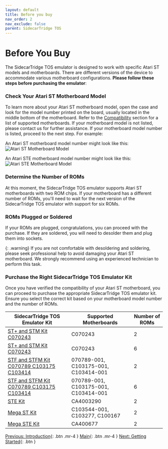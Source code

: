```yaml
---
layout: default
title: Before you buy
nav_order: 2
nav_exclude: false
parent: SidecarTridge TOS
---
```


# Before You Buy

The SidecarTridge TOS emulator is designed to work with specific Atari ST models and motherboards. There are different versions of the device to accommodate various motherboard configurations. **Please follow these steps before purchasing the emulator**:

### Check Your Atari ST Motherboard Model

To learn more about your Atari ST motherboard model, open the case and look for the model number printed on the board, usually located in the middle bottom of the motherboard. Refer to the [Compatibility](/sidecartridge-tos/compatibility/) section for a list of supported motherboards. If your motherboard model is not listed, please contact us for further assistance. If your motherboard model number is listed, proceed to the next step.
For example:

An Atari ST motherboard model number might look like this:
![Atari ST Motherboard Model](/sidecartridge-tos/assets/images/sidecartridge-st2-motherboard.png)

An Atari STE motherboard model number might look like this:
![Atari STE Motherboard Model](/sidecartridge-tos/assets/images/sidecartridge-ste-motherboard.png)

### Determine the Number of ROMs

At this moment, the SidecarTridge TOS emulator supports Atari ST motherboards with two ROM chips. If your motherboard has a different number of ROMs, you'll need to wait for the next version of the SidecarTridge TOS emulator with support for six ROMs.

### ROMs Plugged or Soldered

If your ROMs are plugged, congratulations, you can proceed with the purchase. If they are soldered, you will need to desolder them and plug them into sockets. 

{: .warning}
If you are not comfortable with desoldering and soldering, please seek professional help to avoid damaging your Atari ST motherboard. We strongly recommend using an experienced technician to perform this task.

### Purchase the Right SidecarTridge TOS Emulator Kit

Once you have verified the compatibility of your Atari ST motherboard, you can proceed to purchase the appropriate SidecarTridge TOS emulator kit. Ensure you select the correct kit based on your motherboard model number and the number of ROMs.


| SidecarTridge TOS Emulator Kit | Supported Motherboards           | Number of ROMs |
|--------------------------------|----------------------------------|----------------|
| [ST+ and STM Kit C070243](https://store.sidecartridge.com/products/sidecartridge%C2%AE-tos-emulator-for-atari-st-e-and-megast-ste?variant=48912746217805)           | C070243 | 2              |
| [ST+ and STM Kit C070243](https://store.sidecartridge.com/products/sidecartridge%C2%AE-tos-emulator-for-atari-st-e-and-megast-ste?variant=49130525098317)           | C070243 | 6              |
| [STF and STFM Kit C070789 C103175 C103414](https://store.sidecartridge.com/products/sidecartridge%C2%AE-tos-emulator-for-atari-st-e-and-megast-ste?variant=48912746217805)           | 070789-001, C103175-001, C103414-001 | 2              |
| [STF and STFM Kit C070789 C103175 C103414](https://store.sidecartridge.com/products/sidecartridge%C2%AE-tos-emulator-for-atari-st-e-and-megast-ste?variant=49130525098317)           | 070789-001, C103175-001, C103414-001 | 6              |
| [STE Kit](https://store.sidecartridge.com/products/sidecartridge%C2%AE-tos-emulator-for-atari-st-e-and-megast-ste?variant=48912746250573)                    | CA4003290                        | 2              |
| [Mega ST Kit](https://store.sidecartridge.com/products/sidecartridge%C2%AE-tos-emulator-for-atari-st-e-and-megast-ste?variant=49130525131085)               | C103544-001, C103277, C100167                         | 2              |
| [Mega STE Kit](https://store.sidecartridge.com/products/sidecartridge%C2%AE-tos-emulator-for-atari-st-e-and-megast-ste?variant=48912746283341)               | CA400677                         | 2              |


[Previous: Introduction](/sidecartridge-tos/introduction/){: .btn .mr-4 }
[Main](/sidecartridge-tos/){: .btn .mr-4 }
[Next: Getting Started](/sidecartridge-tos/getting-startedV2/){: .btn }
